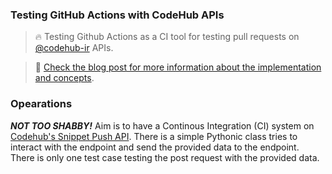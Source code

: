 ### Testing GitHub Actions with CodeHub APIs
> :fire: Testing Github Actions as a CI tool for testing pull requests on [@codehub-ir](github.com/codehub-ir) APIs.

> :page_facing_up: [Check the blog post for more information about the implementation and concepts](https://imsadra.me/lights-camera-github-actions).

### Opearations
***NOT TOO SHABBY!*** Aim is to have a Continous Integration (CI) system on [Codehub's Snippet Push API](https://codehub.pythonanywhere.com/api/v1/docs#operation/snippet_create). There is a simple Pythonic class tries to interact with the endpoint and send the provided data to the endpoint. There is only one test case testing the post request with the provided data.
